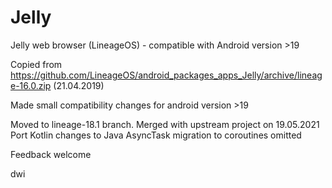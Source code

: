 # Jelly

Jelly web browser (LineageOS) - compatible with Android version >19

Copied from https://github.com/LineageOS/android_packages_apps_Jelly/archive/lineage-16.0.zip (21.04.2019)

Made small compatibility changes for android version >19

Moved to lineage-18.1 branch.
Merged with upstream project on 19.05.2021
Port Kotlin changes to Java
AsyncTask migration to coroutines omitted 

Feedback welcome

dwi

